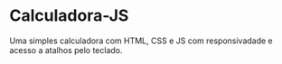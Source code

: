 # Calculadora-JS

Uma simples calculadora com HTML, CSS e JS com responsivadade e acesso a atalhos pelo teclado.
